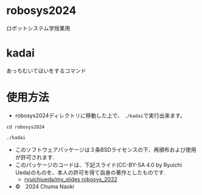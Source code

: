 # robosys2024
ロボットシステム学授業用

# kadai
あっちむいてほいをするコマンド

# 使用方法
- robosys2024ディレクトリに移動した上で、
`./kadai`で実行出来ます。

```
cd robosys2024
```
```
./kadai
```

- このソフトウェアパッケージは３条BSDライセンスの下、再頒布および使用が許可されます.
- このパッケージのコードは、下記スライド(CC-BY-SA 4.0 by Ryuichi Ueda)のものを、本人の許可を得て自身の著作としたものです.
    - [ryuichiueda/my_slides robosys_2022](https://github.com/ryuichiueda/my_slides/tree/master/robosys_2022)
- ©　2024 Chuma Naoki

